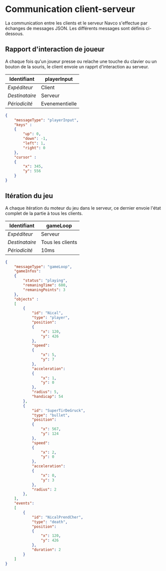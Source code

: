 # Communication client-serveur

La communication entre les clients et le serveur Navco s'effectue par échanges de messages JSON. Les différents
messages sont définis ci-dessous.

## Rapport d'interaction de joueur

A chaque fois qu'un joueur presse ou relache une touche du clavier ou un bouton de la souris, le client envoie un rapprt d'interaction au serveur.

| Identifiant | playerInput |
| ------------ | ------ |
| *Expéditeur* | Client |
| *Destinataire* | Serveur |
| *Périodicité* | Evenementielle |

```json
{
    "messageType": "playerInput",
    "keys" :
    {
        "up": 0,
        "down": -1,
        "left": 1,
        "right": 0
    },
    "cursor" :
    {
        "x": 345,
        "y": 556
    }
}
```

## Itération du jeu

A chaque itération du moteur du jeu dans le serveur, ce dernier envoie l'état complet de la partie à tous les clients.

| Identifiant | gameLoop |
| ------------ | ------ |
| *Expéditeur* | Serveur |
| *Destinataire* | Tous les clients |
| *Périodicité* | 10ms |


```json
{
    "messageType": "gameLoop",
    "gameInfos":
    {
        "status": "playing",
        "remaningTime": 600,
        "remaningPoints": 3
    },
    "objects" :
    [
        {
            "id": "Nical",
            "type": "player",
            "position":
            {
                "x": 120,
                "y": 426
            },
            "speed":
            {
                "x": 5,
                "y": 7
            },
            "acceleration":
            {
                "x": 1,
                "y": 0
            },
            "radius": 5,
            "handicap": 54
        },
        {
            "id": "SuperTirDeGruck",
            "type": "bullet",
            "position":
            {
                "x": 567,
                "y": 124
            },
            "speed":
            {
                "x": 2,
                "y": 0
            },
            "acceleration":
            {
                "x": 0,
                "y": 3
            },
            "radius": 2
        },
    ],
    "events":
    [
        {
            "id": "NicalPrendCher",
            "type": "death",
            "position":
            {
                "x": 120,
                "y": 426
            },
            "duration": 2
        }
    ]
}
```
